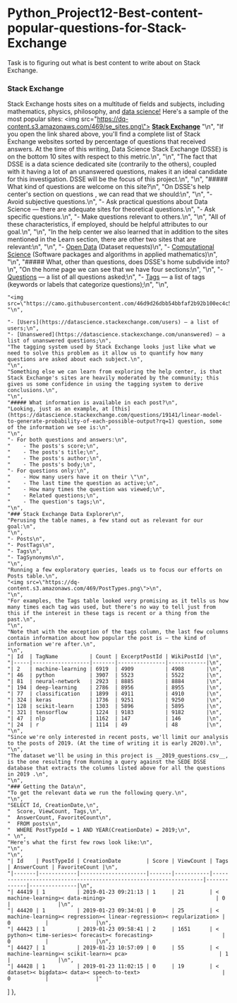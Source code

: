 # Python_Project12-Best-content-popular-questions-for-Stack-Exchange
Task is to figuring out what is best content to write about on Stack Exchange.

### Stack Exchange
Stack Exchange hosts sites on a multitude of fields and subjects, including mathematics, physics, philosophy, and [data science!](https://datascience.stackexchange.com/) Here's a sample of the most popular sites:
<img src=\"https://dq-content.s3.amazonaws.com/469/se_sites.png\">
[__Stack Exchange__](https://stackexchange.com/sites?view=list#percentanswered)
    "\n",
    "If you open the link shared above, you'll find a complete list of Stack Exchange websites sorted by percentage of questions that received answers. At the time of this writing, Data Science Stack Exchange (DSSE) is on the bottom 10 sites with respect to this metric.\n",
    "\n",
    "The fact that DSSE is a data science dedicated site (contrarily to the others), coupled with it having a lot of an unanswered questions, makes it an ideal candidate for this investigation. DSSE will be the focus of this project.\n",
    "\n",
    "##### What kind of questions are welcome on this site?\n",
    "On DSSE's help center's section on questions , we can read that we should:\n",
    "\n",
    "- Avoid subjective questions.\n",
    "- Ask practical questions about Data Science — there are adequate sites for theoretical questions.\n",
    "- Ask specific questions.\n",
    "- Make questions relevant to others.\n",
    "\n",
    "All of these characteristics, if employed, should be helpful attributes to our goal.\n",
    "\n",
    "In the help center we also learned that in addition to the sites mentioned in the Learn section, there are other two sites that are relevant:\n",
    "\n",
    "- [Open Data](https://opendata.stackexchange.com/) (Dataset requests)\n",
    "- [Computational Science](https://scicomp.stackexchange.com/) (Software packages and algorithms in applied mathematics)\n",
    "\n",
    "##### What, other than questions, does DSSE's home subdivide into?\n",
    "On the home page we can see that we have four sections:\n",
    "\n",
    "- [Questions](https://datascience.stackexchange.com/questions) — a list of all questions asked;\n",
    "- [Tags](https://datascience.stackexchange.com/tags) — a list of tags (keywords or labels that categorize questions);\n",
    "\n",
    
    "<img src=\"https://camo.githubusercontent.com/46d9d26dbb54bbfaf2b92b100ec4c5e427708bf2/68747470733a2f2f64712d636f6e74656e742e73332e616d617a6f6e6177732e636f6d2f3436392f746167735f64732e706e67\">\n",
    "\n",
    
    "- [Users](https://datascience.stackexchange.com/users) — a list of users;\n",
    "- [Unanswered](https://datascience.stackexchange.com/unanswered) — a list of unanswered questions;\n",
    "The tagging system used by Stack Exchange looks just like what we need to solve this problem as it allow us to quantify how many questions are asked about each subject.\n",
    "\n",
    "Something else we can learn from exploring the help center, is that Stack Exchange's sites are heavily moderated by the community; this gives us some confidence in using the tagging system to derive conclusions.\n",
    "\n",
    "##### What information is available in each post?\n",
    "Looking, just as an example, at [this](https://datascience.stackexchange.com/questions/19141/linear-model-to-generate-probability-of-each-possible-output?rq=1) question, some of the information we see is:\n",
    "\n",
    "- For both questions and answers:\n",
    "    - The posts's score;\n",
    "    - The posts's title;\n",
    "    - The posts's author;\n",
    "    - The posts's body;\n",
    "- For questions only:\n",
    "    - How many users have it on their \"\n",
    "    - The last time the question as active;\n",
    "    - How many times the question was viewed;\n",
    "    - Related questions;\n",
    "    - The question's tags;\n",
    "\n",
    "### Stack Exchange Data Explorer\n",
    "Perusing the table names, a few stand out as relevant for our goal:\n",
    "\n",
    "- Posts\n",
    "- PostTags\n",
    "- Tags\n",
    "- TagSynonyms\n",
    "\n",
    "Running a few exploratory queries, leads us to focus our efforts on Posts table.\n",
    "<img src=\"https://dq-content.s3.amazonaws.com/469/PostTypes.png\">\n",
    "\n",
    "For examples, the Tags table looked very promising as it tells us how many times each tag was used, but there's no way to tell just from this if the interest in these tags is recent or a thing from the past.\n",
    "\n",
    "Note that with the exception of the tags column, the last few columns contain information about how popular the post is — the kind of information we're after.\n",
    "\n",
    "| Id  | TagName          | Count | ExcerptPostId | WikiPostId |\n",
    "|-----|------------------|-------|---------------|------------|\n",
    "| 2   | machine-learning | 6919  | 4909          | 4908       |\n",
    "| 46  | python           | 3907  | 5523          | 5522       |\n",
    "| 81  | neural-network   | 2923  | 8885          | 8884       |\n",
    "| 194 | deep-learning    | 2786  | 8956          | 8955       |\n",
    "| 77  | classification   | 1899  | 4911          | 4910       |\n",
    "| 324 | keras            | 1736  | 9251          | 9250       |\n",
    "| 128 | scikit-learn     | 1303  | 5896          | 5895       |\n",
    "| 321 | tensorflow       | 1224  | 9183          | 9182       |\n",
    "| 47  | nlp              | 1162  | 147           | 146        |\n",
    "| 24  | r                | 1114  | 49            | 48         |\n",
    "\n",
    "Since we're only interested in recent posts, we'll limit our analysis to the posts of 2019. (At the time of writing it is early 2020).\n",
    "\n",
    "The dataset we'll be using in this project is __2019_questions.csv__, is the one resulting from Running a query against the SEDE DSSE database that extracts the columns listed above for all the questions in 2019 .\n",
    "\n",
    "### Getting the Data\n",
    "To get the relevant data we run the following query.\n",
    "\n",
    "SELECT Id, CreationDate,\n",
    "  Score, ViewCount, Tags,\n",
    "  AnswerCount, FavoriteCount\n",
    "  FROM posts\n",
    "  WHERE PostTypeId = 1 AND YEAR(CreationDate) = 2019;\n",
    " \n",
    "Here's what the first few rows look like:\n",
    "\n",
    "\n",
    "| Id    | PostTypeId | CreationDate        | Score | ViewCount | Tags                                                              | AnswerCount | FavoriteCount |\n",
    "|-------|------------|---------------------|-------|-----------|-------------------------------------------------------------------|-------------|---------------|\n",
    "| 44419 | 1          | 2019-01-23 09:21:13 | 1     | 21        | < machine-learning>< data-mining>                                   | 0           |               |\n",
    "| 44420 | 1          | 2019-01-23 09:34:01 | 0     | 25        | < machine-learning>< regression>< linear-regression>< regularization> | 0           |               |\n",
    "| 44423 | 1          | 2019-01-23 09:58:41 | 2     | 1651      | < python>< time-series>< forecast>< forecasting>                      | 0           |               |\n",
    "| 44427 | 1          | 2019-01-23 10:57:09 | 0     | 55        | < machine-learning>< scikit-learn>< pca>                             | 1           |               |\n",
    "| 44428 | 1          | 2019-01-23 11:02:15 | 0     | 19        | < dataset>< bigdata>< data>< speech-to-text>                          | 0           |               |"
   ]
  },
